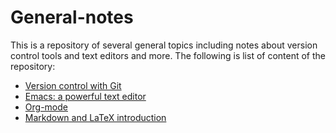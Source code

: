# General-notes

This is a repository of several general topics including notes about version control tools and text editors and more. The following is list of content of the repository:

- [Version control with Git](https://github.com/ashki23/General-notes/blob/master/git.md)
- [Emacs: a powerful text editor](https://github.com/ashki23/General-notes/blob/master/emacs.md)
- [Org-mode](https://github.com/ashki23/General-notes/blob/master/org-mode.md)
- [Markdown and LaTeX introduction](https://github.com/ashki23/General-notes/blob/master/markdown-intro.md)
